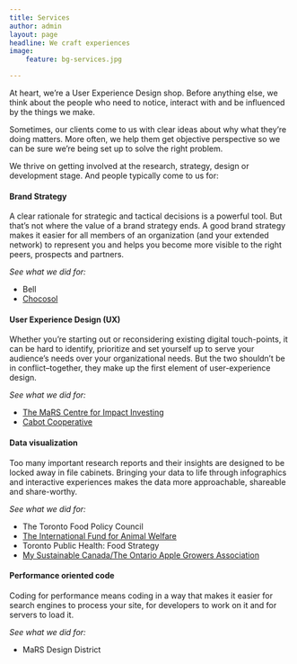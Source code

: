 ```yaml
---
title: Services
author: admin
layout: page
headline: We craft experiences
image:
    feature: bg-services.jpg

---
```

At heart, we&#8217;re a User Experience Design shop. Before anything else, we think about the people who need to notice, interact with and be influenced by the things we make.

Sometimes, our clients come to us with clear ideas about why what they&#8217;re doing matters. More often, we help them get objective perspective so we can be sure we&#8217;re being set up to solve the right problem.

We thrive on getting involved at the research, strategy, design or development stage. And people typically come to us for:

#### Brand Strategy

A clear rationale for strategic and tactical decisions is a powerful tool. But that&#8217;s not where the value of a brand strategy ends. A good brand strategy makes it easier for all members of an organization (and your extended network) to represent you and helps you become more visible to the right peers, prospects and partners.

*See what we did for:*

*   Bell
*   [Chocosol][1]

#### User Experience Design (UX)

Whether you&#8217;re starting out or reconsidering existing digital touch-points, it can be hard to identify, prioritize and set yourself up to serve your audience&#8217;s needs over your organizational needs. But the two shouldn&#8217;t be in conflict–together, they make up the first element of user-experience design.

*See what we did for:*

*   [The MaRS Centre for Impact Investing][2]
*   [Cabot Cooperative][3]

#### Data visualization

Too many important research reports and their insights are designed to be locked away in file cabinets. Bringing your data to life through infographics and interactive experiences makes the data more approachable, shareable and share-worthy.

*See what we did for:*

*   The Toronto Food Policy Council
*   [The International Fund for Animal Welfare][4]
*   Toronto Public Health: Food Strategy
*   [My Sustainable Canada/The Ontario Apple Growers Association][5]

#### **Performance oriented code**

Coding for performance means coding in a way that makes it easier for search engines to process your site, for developers to work on it and for servers to load it.

*See what we did for:*

*   MaRS Design District

 [1]: http://hypenotic.com/work/chocosol/ "Chocosol"
 [2]: http://hypenotic.com/work/social-finance/ "Socialfinance.ca"
 [3]: http://hypenotic.com/work/cabot/ "Cabot"
 [4]: http://hypenotic.com/work/international-fund-for-animal-welfare/ "International Fund for Animal Welfare (IFAW)"
 [5]: http://hypenotic.com/work/ontario-apples/ "Ontario Apple Growers"